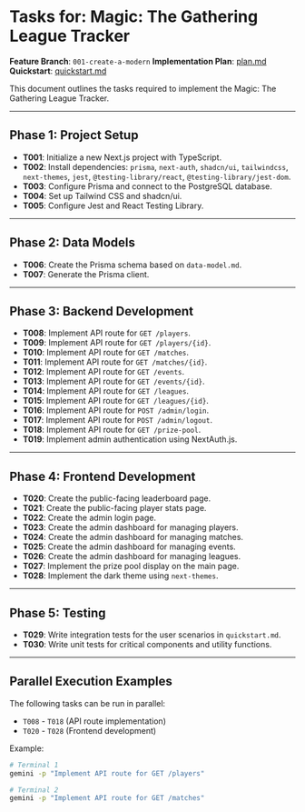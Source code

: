 # Tasks for: Magic: The Gathering League Tracker

**Feature Branch**: `001-create-a-modern`
**Implementation Plan**: [plan.md](plan.md)
**Quickstart**: [quickstart.md](quickstart.md)

This document outlines the tasks required to implement the Magic: The Gathering League Tracker.

---

## Phase 1: Project Setup

- **T001**: Initialize a new Next.js project with TypeScript.
- **T002**: Install dependencies: `prisma`, `next-auth`, `shadcn/ui`, `tailwindcss`, `next-themes`, `jest`, `@testing-library/react`, `@testing-library/jest-dom`.
- **T003**: Configure Prisma and connect to the PostgreSQL database.
- **T004**: Set up Tailwind CSS and shadcn/ui.
- **T005**: Configure Jest and React Testing Library.

---

## Phase 2: Data Models

- **T006**: Create the Prisma schema based on `data-model.md`.
- **T007**: Generate the Prisma client.

---

## Phase 3: Backend Development

- **T008**: Implement API route for `GET /players`.
- **T009**: Implement API route for `GET /players/{id}`.
- **T010**: Implement API route for `GET /matches`.
- **T011**: Implement API route for `GET /matches/{id}`.
- **T012**: Implement API route for `GET /events`.
- **T013**: Implement API route for `GET /events/{id}`.
- **T014**: Implement API route for `GET /leagues`.
- **T015**: Implement API route for `GET /leagues/{id}`.
- **T016**: Implement API route for `POST /admin/login`.
- **T017**: Implement API route for `POST /admin/logout`.
- **T018**: Implement API route for `GET /prize-pool`.
- **T019**: Implement admin authentication using NextAuth.js.

---

## Phase 4: Frontend Development

- **T020**: Create the public-facing leaderboard page.
- **T021**: Create the public-facing player stats page.
- **T022**: Create the admin login page.
- **T023**: Create the admin dashboard for managing players.
- **T024**: Create the admin dashboard for managing matches.
- **T025**: Create the admin dashboard for managing events.
- **T026**: Create the admin dashboard for managing leagues.
- **T027**: Implement the prize pool display on the main page.
- **T028**: Implement the dark theme using `next-themes`.

---

## Phase 5: Testing

- **T029**: Write integration tests for the user scenarios in `quickstart.md`.
- **T030**: Write unit tests for critical components and utility functions.

---

## Parallel Execution Examples

The following tasks can be run in parallel:

- `T008` - `T018` (API route implementation)
- `T020` - `T028` (Frontend development)

Example:
```bash
# Terminal 1
gemini -p "Implement API route for GET /players"

# Terminal 2
gemini -p "Implement API route for GET /matches"
```
